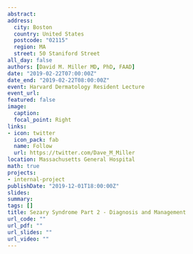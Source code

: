 ```yaml
---
abstract: 
address: 
  city: Boston
  country: United States
  postcode: "02115"
  region: MA
  street: 50 Staniford Street
all_day: false
authors: [David M. Miller MD, PhD, FAAD]
date: "2019-02-22T07:00:00Z"
date_end: "2019-02-22T08:00:00Z"
event: Harvard Dermatology Resident Lecture
event_url: 
featured: false
image:
  caption: 
  focal_point: Right
links:
- icon: twitter
  icon_pack: fab
  name: Follow
  url: https://twitter.com/Dave_M_Miller
location: Massachusetts General Hospital
math: true
projects:
- internal-project
publishDate: "2019-12-01T18:00:00Z"
slides: 
summary: 
tags: []
title: Sezary Syndrome Part 2 - Diagnosis and Management
url_code: ""
url_pdf: ""
url_slides: ""
url_video: ""
---
```

